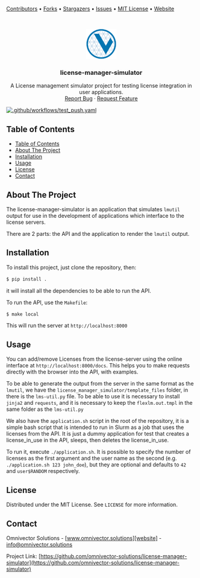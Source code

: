 [contributors-url]: https://github.com/omnivector-solutions/license-manager-simulator/graphs/contributors
[forks-url]: https://github.com/omnivector-solutions/license-manager-simulator/network/members
[stars-url]: https://github.com/omnivector-solutions/license-manager-simulator/stargazers
[issues-url]: https://github.com/omnivector-solutions/license-manager-simulator/issues
[license-url]: https://github.com/omnivector-solutions/license-manager-simulator/blob/master/LICENSE
[website]: https://www.omnivector.solutions

[Contributors][contributors-url] •
[Forks][forks-url] •
[Stargazers][stars-url] •
[Issues][issues-url] •
[MIT License][license-url] •
[Website][website]

<!-- PROJECT LOGO -->
<br />
<p align="center">
  <a href="https://github.com/omnivector-solutions/license-manager-simulator">
    <img src=".images/logo.png" alt="Logo" width="80" height="80">
  </a>

  <h3 align="center">license-manager-simulator</h3>

  <p align="center">
    A License management simulator project for testing license integration in user applications.
    <br />
    <a href="https://github.com/omnivector-solutions/license-manager-simulator/issues">Report Bug</a>
    ·
    <a href="https://github.com/omnivector-solutions/license-manager-simulator/issues">Request Feature</a>
  </p>
</p>

[![.github/workflows/test_push.yaml](https://github.com/omnivector-solutions/license-manager-simulator/actions/workflows/test_push.yaml/badge.svg)](https://github.com/omnivector-solutions/license-manager-simulator/actions/workflows/test_push.yaml)

<!-- TABLE OF CONTENTS -->

## Table of Contents

- [Table of Contents](#table-of-contents)
- [About The Project](#about-the-project)
- [Installation](#installation)
- [Usage](#usage)
- [License](#license)
- [Contact](#contact)

<!-- ABOUT THE PROJECT -->

## About The Project
The license-manager-simulator is an application that simulates `lmutil` output for use in the development of applications which interface to the license servers.


There are 2 parts: the API and the application to render the `lmutil` output.

## Installation
To install this project, just clone the repository, then:

```bash
$ pip install .
```
it will install all the dependencies to be able to run the API.


To run the API, use the `Makefile`:

```bash
$ make local
```
This will run the server at `http://localhost:8000`

## Usage
You can add/remove Licenses from the license-server using the online interface at `http://localhost:8000/docs`. This helps you to make requests directly with the browser into the API, with examples.

To be able to generate the output from the server in the same format as the `lmutil`, we have the
`license_manager_simulator/template_files` folder, in there is the `lms-util.py` file. To be able to use
it is necessary to install `jinja2` and `requests`, and it is necessary to keep the `flexlm.out.tmpl`
in the same folder as the `lms-util.py`


We also have the `application.sh` script in the root of the repository, it is a simple bash script
that is intended to run in Slurm as a job that uses the licenses from the API. It is just a dummy
application for test that creates a license_in_use in the API, sleeps, then deletes the
license_in_use.

To run it, execute `./application.sh`. It is possible to specify the number of licenses as the first
argument and the user name as the second (e.g. `./application.sh 123 john_doe`), but they are 
optional and defaults to `42` and `user$RANDOM` respectively.

## License
Distributed under the MIT License. See `LICENSE` for more information.


## Contact
Omnivector Solutions - [www.omnivector.solutions][website] - <info@omnivector.solutions>

Project Link: [https://github.com/omnivector-solutions/license-manager-simulator](https://github.com/omnivector-solutions/license-manager-simulator)
